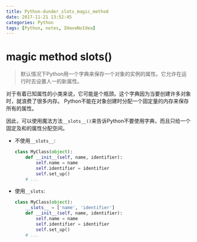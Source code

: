 ```yaml
---
title: Python-dunder_slots_magic_method
date: 2017-11-21 13:52:45
categories: Python
tags: [Python, notes, IHaveNoIdea]
---
```


# magic method __slots__()

> 默认情况下Python用一个字典来保存一个对象的实例的属性。它允许在运行时去设置人一的新属性。

对于有着已知属性的小类来说，它可能是个瓶颈。这个字典因为当要创建许多对象时，就浪费了很多内存。
Python不能在对象创建时分配一个固定量的内存来保存所有的属性。

因此，可以使用魔法方法`__slots__()`来告诉Python不要使用字典，而且只给一个固定及和的属性分配空间。

- 不使用`__slots__`:
  ```python
  class MyClass(object):
      def __init__(self, name, identifier):
          self.name = name
          self.identifier = identifier
          self.set_up()
      # ...
  ```
- 使用`__slots`:
  ```python
  class MyClass(object):
      __slots__ = ['name', 'identifier']
      def __init__(self, name, identifier):
          self.name = name
          self.identifier = identifier
          self.set_up()
      # ...
  ```
